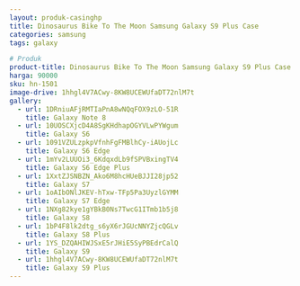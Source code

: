 ```yaml
---
layout: produk-casinghp
title: Dinosaurus Bike To The Moon Samsung Galaxy S9 Plus Case
categories: samsung
tags: galaxy

# Produk
product-title: Dinosaurus Bike To The Moon Samsung Galaxy S9 Plus Case
harga: 90000
sku: hn-1501
image-drive: 1hhgl4V7ACwy-8KW8UCEWUfaDT72nlM7t
gallery:
  - url: 1DRniuAFjRMTIaPnA8wNQqFOX9zLO-51R
    title: Galaxy Note 8
  - url: 10UOSCXjcD4A8SgKHdhapOGYVLwPYWgum
    title: Galaxy S6
  - url: 1091VZULzpkpVfnhFgFMBlhCy-iAUojLc
    title: Galaxy S6 Edge
  - url: 1mYv2LUUOi3_6KdqxdLb9fSPVBxingTV4
    title: Galaxy S6 Edge Plus
  - url: 1XxtZJSNBZN_Ako6M8hcHUeBJJI28jp52
    title: Galaxy S7
  - url: 1oAIbONlJKEV-hTxw-TFp5Pa3UyzlGYMM
    title: Galaxy S7 Edge
  - url: 1NXg82kye1gYBkB0Ns7TwcG1ITmb1b5j8
    title: Galaxy S8
  - url: 1bP4F8lk2dtg_s6yX6rJGUcNNYZjcQGLv
    title: Galaxy S8 Plus
  - url: 1YS_DZQAHIWJSxE5rJHiE5SyPBEdrCalQ
    title: Galaxy S9
  - url: 1hhgl4V7ACwy-8KW8UCEWUfaDT72nlM7t
    title: Galaxy S9 Plus
---
```

